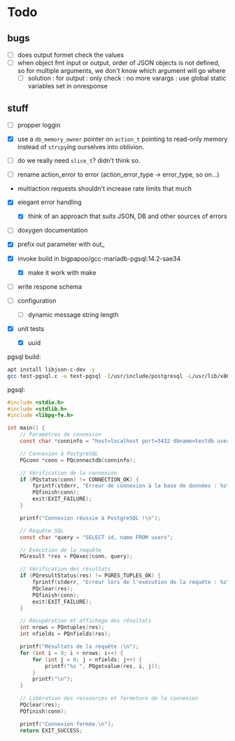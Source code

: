 # Todo

## bugs

- [ ] does output formet check the values
- [ ] when object fmt input or output, order of JSON objects is not defined, so for multiple arguments, we don't know which argument will go where
  - [ ] solution : for output : only check : no more varargs : use global static variables set in onresponse

## stuff

- [ ] propper loggin

- [x] use a `db_memory_owner` pointer on `action_t` pointing to read-only memory instead of `strcpy`ing ourselves into oblivion.

- [ ] do we really need `slice_t`? didn't think so.

- [ ] rename action_error to error (action_error_type -> error_type, so on...)
  
- multiaction requests shouldn't increase rate limits that much

- [x] elegant error handling
  - [x] think of an approach that suits JSON, DB and other sources of errors
- [ ] doxygen documentation

- [x] prefix out parameter with out_

- [x] invoke build in bigpapoo/gcc-mariadb-pgsql:14.2-sae34
  - [x] make it work with make

- [ ] write respone schema

- [ ] configuration
  - [ ] dynamic message string length
- [x] unit tests
  - [x] uuid

pgsql build:

```sh
apt install libjson-c-dev -y
gcc test-pgsql.c -o test-pgsql -I/usr/include/postgresql -L/usr/lib/x86_64-linux-gnu -lpq
```

pgsql:

```c
#include <stdio.h>
#include <stdlib.h>
#include <libpq-fe.h>

int main() {
    // Paramètres de connexion
    const char *conninfo = "host=localhost port=5432 dbname=testdb user=postgres password=password";

    // Connexion à PostgreSQL
    PGconn *conn = PQconnectdb(conninfo);

    // Vérification de la connexion
    if (PQstatus(conn) != CONNECTION_OK) {
        fprintf(stderr, "Erreur de connexion à la base de données : %s\n", PQerrorMessage(conn));
        PQfinish(conn);
        exit(EXIT_FAILURE);
    }

    printf("Connexion réussie à PostgreSQL !\n");

    // Requête SQL
    const char *query = "SELECT id, name FROM users";

    // Exécution de la requête
    PGresult *res = PQexec(conn, query);

    // Vérification des résultats
    if (PQresultStatus(res) != PGRES_TUPLES_OK) {
        fprintf(stderr, "Erreur lors de l'exécution de la requête : %s\n", PQerrorMessage(conn));
        PQclear(res);
        PQfinish(conn);
        exit(EXIT_FAILURE);
    }

    // Récupération et affichage des résultats
    int nrows = PQntuples(res);
    int nfields = PQnfields(res);

    printf("Résultats de la requête :\n");
    for (int i = 0; i < nrows; i++) {
        for (int j = 0; j < nfields; j++) {
            printf("%s ", PQgetvalue(res, i, j));
        }
        printf("\n");
    }

    // Libération des ressources et fermeture de la connexion
    PQclear(res);
    PQfinish(conn);

    printf("Connexion fermée.\n");
    return EXIT_SUCCESS;
```
